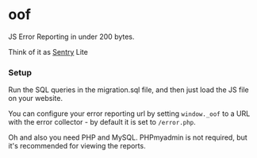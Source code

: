 # oof
JS Error Reporting in under 200 bytes.

Think of it as [Sentry](http://sentry.io/) Lite

### Setup
Run the SQL queries in the migration.sql file, and then just load the JS file on your website.

You can configure your error reporting url by setting `window._oof` to a URL with the error collector - by default it is set to `/error.php`.

Oh and also you need PHP and MySQL. PHPmyadmin is not required, but it's recommended for viewing the reports.
